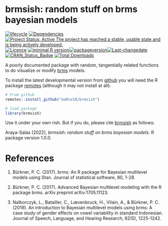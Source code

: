 brmsish: random stuff on brms bayesian models
================

<!-- README.md is generated from README.Rmd. Please edit that file -->

[![lifecycle](https://lifecycle.r-lib.org/articles/figures/lifecycle-experimental.svg)](https://lifecycle.r-lib.org/articles/stages.html)
[![Dependencies](https://tinyverse.netlify.com/badge/brmsish)](https://cran.r-project.org/package=brmsish)
[![Project Status: Active The project has reached a stable, usable state
and is being actively
developed.](https://www.repostatus.org/badges/latest/active.svg)](https://www.repostatus.org/#active)
[![Licence](https://img.shields.io/badge/https://img.shields.io/badge/licence-GPL--2-blue.svg.svg)](https://www.gnu.org/licenses/gpl-3.0.en.html)
[![minimal R
version](https://img.shields.io/badge/R%3E%3D-%3E=%203.5.0-6666ff.svg)](https://cran.r-project.org/)[![packageversion](https://img.shields.io/badge/Package%20version-1.0.2-orange.svg?style=flat-square)](commits/develop)[![Last-changedate](https://img.shields.io/badge/last%20change-2022--10--14-yellowgreen.svg)](/commits/master)
[![CRAN_Status_Badge](https://www.r-pkg.org/badges/version/brmsish)](https://cran.r-project.org/package=brmsish)
[![Total
Downloads](https://cranlogs.r-pkg.org/badges/grand-total/brmsish)](https://cranlogs.r-pkg.org/badges/grand-total/brmsish)

A poorly documented package with random, tangentially related functions
to do visualize or modify
[brms](https://paul-buerkner.github.io/brms/index.html) models.

<!-- Unlike other packages for setting up research compendiums, `brmsish` has very simple functionality. Hence, users can focus on the research project itself rather than on learning how to use a new R package. -->

To install the latest developmental version from
[github](https://github.com/) you will need the R package
[remotes](https://cran.r-project.org/package=remotes) (although it may
not install at all):

``` r
# From github
remotes::install_github("maRce10/brmsish")

# load package
library(brmsish)
```

Use it under your own rish. But if you do, please cite
[brmsish](https://marce10.github.io/brmsish/) as follows:

Araya-Salas (2022), *brmsish: random stuff on brms bayesian models*. R
package version 1.0.0.

# References

1.  Bürkner, P. C. (2017). brms: An R package for Bayesian multilevel
    models using Stan. Journal of statistical software, 80, 1-28.

2.  Bürkner, P. C. (2017). Advanced Bayesian multilevel modeling with
    the R package brms. arXiv preprint arXiv:1705.11123.

3.  Nalborczyk, L., Batailler, C., Lœvenbruck, H., Vilain, A., &
    Bürkner, P. C. (2019). An introduction to Bayesian multilevel models
    using brms: A case study of gender effects on vowel variability in
    standard Indonesian. Journal of Speech, Language, and Hearing
    Research, 62(5), 1225-1242.
